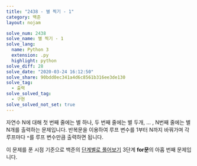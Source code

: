 ```yaml
---
title: "2438 - 별 찍기 - 1"
category: 백준
layout: nojam

solve_num: 2438
solve_name: 별 찍기 - 1
solve_lang:
  name: Python 3
  extension: .py
  highlight: python
solve_diff: 28
solve_date: "2020-03-24 16:12:50"
solve_share: 90bdd0ec341a4d6c8561b316ee3de130
solve_tag:
  - 출력
solve_solved_tag:
  - 구현
solve_solved_not_set: true
---
```


자연수 N에 대해 첫 번째 줄에는 별 하나, 두 번째 줄에는 별 두개, ... , N번째 줄에는 별 N개를 출력하는 문제입니다. 반복문을 이용하여 루프 변수를 1부터 N까지 바꿔가며 각 루프마다 `*`를 루프 변수만큼 출력하면 됩니다.

이 문제를 푼 시점 기준으로 백준의 [단계별로 풀어보기](http://noj.am/p/s) 3단계 **for문**의 아홉 번째 문제입니다.

